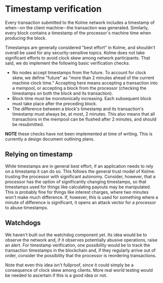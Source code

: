 # Timestamp verification

Every transaction submitted to the Kolme network includes a timestamp of when--on the client machine--the transaction was generated. Similarly, every block contains a timestamp of the processor's machine time when producing the block.

Timestamps are generally considered "best effort" in Kolme, and shouldn't overall be used for any security-sensitive topics. Kolme does not take significant efforts to avoid clock skew among network participants. That said, we do implement the following basic verification checks:

* No nodes accept timestamps from the future. To account for clock skew, we define "future" as "more than 2 minutes ahead of the current machine clock time." Accepting here means accepting a transaction into a mempool, or accepting a block from the processor (checking the timestamps on both the block and its transaction).
* Block time must be monotonically increasing. Each subsequent block must take place after the preceding block.
* The difference between a block's timestamp and its transaction's timestamp must always be, at most, 2 minutes. This also means that all transactions in the mempool can be flushed after 2 minutes, and should be resubmitted.

**NOTE** these checks have not been implemented at time of writing. This is currently a design document outlining plans.

## Relying on timestamp

While timestamps are in general best effort, if an application needs to rely on a timestamp it can do so. This follows the general trust model of Kolme: trusting the processor with significant autonomy. Consider, however, that a processor has the option of significantly changing timestamps, so that timestamps used for things like calculating payouts may be manipulated. This is probably fine for things like interest charges, where two minutes won't make much difference. If, however, this is used for something where a minute of difference is significant, it opens an attack vector for a processor to abuse timestamps.

## Watchdogs

We haven't built out the watchdog component yet. Its idea would be to observe the network and, if it observes potentially abusive operations, raise an alert. For timestamp verification, one possibility would be to track the transaction timestamps in the blockchain and, if they regularly arrive out of order, consider the possibility that the processor is reordering transactions.

Note that even this idea isn't fullproof, since it could simply be a consequence of clock skew among clients. More real world testing would be needed to ascertain if this is a good idea or not.
